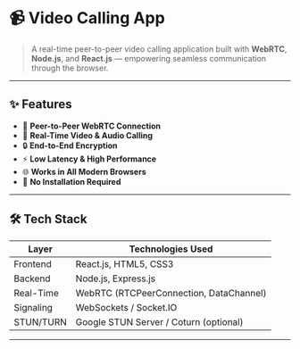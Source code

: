# 📹 Video Calling App

> A real-time peer-to-peer video calling application built with **WebRTC**, **Node.js**, and **React.js** — empowering seamless communication through the browser.

---

## ✨ Features

- 🔗 **Peer-to-Peer WebRTC Connection**
- 💬 **Real-Time Video & Audio Calling**
- 🔒 **End-to-End Encryption**
- ⚡ **Low Latency & High Performance**
- 🌐 **Works in All Modern Browsers**
- 🎯 **No Installation Required**

---

## 🛠️ Tech Stack

| Layer       | Technologies Used                      |
|-------------|----------------------------------------|
| Frontend    | React.js, HTML5, CSS3                  |
| Backend     | Node.js, Express.js                    |
| Real-Time   | WebRTC (RTCPeerConnection, DataChannel)|
| Signaling   | WebSockets / Socket.IO                 |
| STUN/TURN   | Google STUN Server / Coturn (optional) |

---



